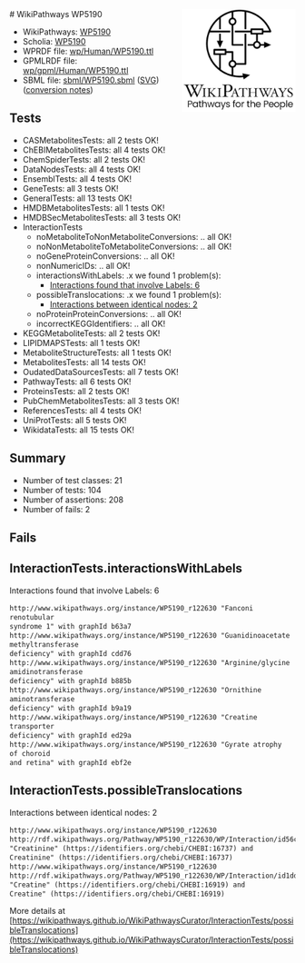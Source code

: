 <img style="float: right; width: 200px" src="../logo.png" />
# WikiPathways WP5190

* WikiPathways: [WP5190](https://identifiers.org/wikipathways:WP5190)
* Scholia: [WP5190](https://scholia.toolforge.org/wikipathways/WP5190)
* WPRDF file: [wp/Human/WP5190.ttl](../wp/Human/WP5190.ttl)
* GPMLRDF file: [wp/gpml/Human/WP5190.ttl](../wp/gpml/Human/WP5190.ttl)
* SBML file: [sbml/WP5190.sbml](../sbml/WP5190.sbml) ([SVG](../sbml/WP5190.svg)) ([conversion notes](../sbml/WP5190.txt))

## Tests
* CASMetabolitesTests: all 2 tests OK!
* ChEBIMetabolitesTests: all 4 tests OK!
* ChemSpiderTests: all 2 tests OK!
* DataNodesTests: all 4 tests OK!
* EnsemblTests: all 4 tests OK!
* GeneTests: all 3 tests OK!
* GeneralTests: all 13 tests OK!
* HMDBMetabolitesTests: all 1 tests OK!
* HMDBSecMetabolitesTests: all 3 tests OK!
* InteractionTests
    * noMetaboliteToNonMetaboliteConversions: .. all OK!
    * noNonMetaboliteToMetaboliteConversions: .. all OK!
    * noGeneProteinConversions: .. all OK!
    * nonNumericIDs: .. all OK!
    * interactionsWithLabels: .x we found 1 problem(s):
        * [Interactions found that involve Labels: 6](#630d267d)
    * possibleTranslocations: .x we found 1 problem(s):
        * [Interactions between identical nodes: 2](#1c118207)
    * noProteinProteinConversions: .. all OK!
    * incorrectKEGGIdentifiers: .. all OK!
* KEGGMetaboliteTests: all 2 tests OK!
* LIPIDMAPSTests: all 1 tests OK!
* MetaboliteStructureTests: all 1 tests OK!
* MetabolitesTests: all 14 tests OK!
* OudatedDataSourcesTests: all 7 tests OK!
* PathwayTests: all 6 tests OK!
* ProteinsTests: all 2 tests OK!
* PubChemMetabolitesTests: all 3 tests OK!
* ReferencesTests: all 4 tests OK!
* UniProtTests: all 5 tests OK!
* WikidataTests: all 15 tests OK!


## Summary

* Number of test classes: 21
* Number of tests: 104
* Number of assertions: 208
* Number of fails: 2

## Fails

<a name="630d267d" />

## InteractionTests.interactionsWithLabels

Interactions found that involve Labels: 6
```
http://www.wikipathways.org/instance/WP5190_r122630 "Fanconi 
renotubular 
syndrome 1" with graphId b63a7
http://www.wikipathways.org/instance/WP5190_r122630 "Guanidinoacetate 
methyltransferase 
deficiency" with graphId cdd76
http://www.wikipathways.org/instance/WP5190_r122630 "Arginine/glycine
amidinotransferase
deficiency" with graphId b885b
http://www.wikipathways.org/instance/WP5190_r122630 "Ornithine 
aminotransferase 
deficiency" with graphId b9a19
http://www.wikipathways.org/instance/WP5190_r122630 "Creatine
transporter
deficiency" with graphId ed29a
http://www.wikipathways.org/instance/WP5190_r122630 "Gyrate atrophy 
of choroid 
and retina" with graphId ebf2e
```

<a name="1c118207" />

## InteractionTests.possibleTranslocations

Interactions between identical nodes: 2
```
http://www.wikipathways.org/instance/WP5190_r122630 http://rdf.wikipathways.org/Pathway/WP5190_r122630/WP/Interaction/id56c64cc3 "Creatinine" (https://identifiers.org/chebi/CHEBI:16737) and 
Creatinine" (https://identifiers.org/chebi/CHEBI:16737)
http://www.wikipathways.org/instance/WP5190_r122630 http://rdf.wikipathways.org/Pathway/WP5190_r122630/WP/Interaction/id1dd22822 "Creatine" (https://identifiers.org/chebi/CHEBI:16919) and 
Creatine" (https://identifiers.org/chebi/CHEBI:16919)
```

More details at [https://wikipathways.github.io/WikiPathwaysCurator/InteractionTests/possibleTranslocations](https://wikipathways.github.io/WikiPathwaysCurator/InteractionTests/possibleTranslocations)

